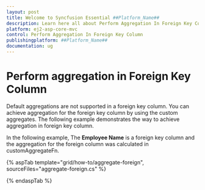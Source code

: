 ```yaml
---
layout: post
title: Welcome to Syncfusion Essential ##Platform_Name##
description: Learn here all about Perform Aggregation In Foreign Key Column of Syncfusion Essential ##Platform_Name## widgets based on HTML5 and jQuery.
platform: ej2-asp-core-mvc
control: Perform Aggregation In Foreign Key Column
publishingplatform: ##Platform_Name##
documentation: ug
---
```



# Perform aggregation in Foreign Key Column

Default aggregations are not supported in a foreign key column. You can achieve aggregation for the foreign key column by using the custom aggregates. The following example demonstrates the way to achieve aggregation in foreign key column.

In the following example, The **Employee Name** is a foreign key column and the aggregation for the foreign column was calculated in customAggregateFn.

{% aspTab template="grid/how-to/aggregate-foreign", sourceFiles="aggregate-foreign.cs" %}

{% endaspTab %}
